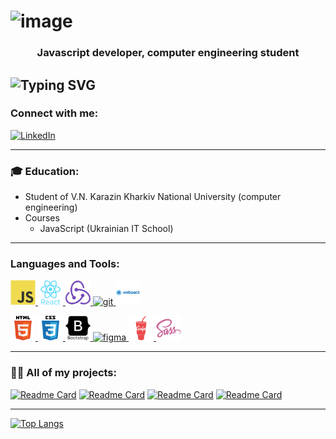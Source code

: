 # ![image](https://user-images.githubusercontent.com/64363715/217217404-1663ea47-e3ab-4263-88fb-e2b34fbd32e1.png)

<h3 align="center">Javascript developer, computer engineering student</h3>

## ![Typing SVG](https://readme-typing-svg.herokuapp.com?color=%2336BCF7&lines=About+me)


<h3 align="left">Connect with me:</h3>

<a href="https://www.linkedin.com/in/andrii-bilous-059bb2247/" target="_blank">![LinkedIn](https://img.shields.io/badge/linkedin-%230077B5.svg?style=for-the-badge&logo=linkedin&logoColor=white)</a>
____

<h3 align="left">🎓 Education:</h3>

- Student of V.N. Karazin Kharkiv National University (computer engineering)
- Courses
  - JavaScript (Ukrainian IT School)
____

<h3 align="left">Languages and Tools:</h3>

<p align="left">
  <a href="https://developer.mozilla.org/en-US/docs/Web/JavaScript" target="_blank" rel="noreferrer"> <img src="https://raw.githubusercontent.com/devicons/devicon/master/icons/javascript/javascript-original.svg" alt="javascript" width="40" height="40"/> 
  </a>
  <a href="https://reactjs.org/" target="_blank" rel="noreferrer"> <img src="https://raw.githubusercontent.com/devicons/devicon/master/icons/react/react-original-wordmark.svg" alt="react" width="40" height="40"/> 
  </a> 
  <a href="https://redux.js.org" target="_blank" rel="noreferrer"> <img src="https://raw.githubusercontent.com/devicons/devicon/master/icons/redux/redux-original.svg" alt="redux" width="40" height="40"/> 
  </a>
  <a href="https://git-scm.com/" target="_blank" rel="noreferrer"> <img src="https://www.vectorlogo.zone/logos/git-scm/git-scm-icon.svg" alt="git" width="40" height="40"/> 
  </a>
  <a href="https://webpack.js.org" target="_blank" rel="noreferrer"> <img src="https://raw.githubusercontent.com/devicons/devicon/d00d0969292a6569d45b06d3f350f463a0107b0d/icons/webpack/webpack-original-wordmark.svg" alt="webpack" width="40" height="40"/> 
  </a>
  
  
  <a href="https://www.w3.org/html/" target="_blank" rel="noreferrer"> <img src="https://raw.githubusercontent.com/devicons/devicon/master/icons/html5/html5-original-wordmark.svg" alt="html5" width="40" height="40"/> 
  </a>
  <a href="https://www.w3schools.com/css/" target="_blank" rel="noreferrer"> <img src="https://raw.githubusercontent.com/devicons/devicon/master/icons/css3/css3-original-wordmark.svg" alt="css3" width="40" height="40"/> 
  </a> 
  <a href="https://getbootstrap.com" target="_blank" rel="noreferrer"> <img src="https://raw.githubusercontent.com/devicons/devicon/master/icons/bootstrap/bootstrap-plain-wordmark.svg" alt="bootstrap" width="40" height="40"/>
  </a>
  <a href="https://www.figma.com/" target="_blank" rel="noreferrer"> <img src="https://www.vectorlogo.zone/logos/figma/figma-icon.svg" alt="figma" width="40" height="40"/> 
  </a>
  <a href="https://gulpjs.com" target="_blank" rel="noreferrer"> <img src="https://raw.githubusercontent.com/devicons/devicon/master/icons/gulp/gulp-plain.svg" alt="gulp" width="40" height="40"/> 
  </a> 
  <a href="https://sass-lang.com" target="_blank" rel="noreferrer"> <img src="https://raw.githubusercontent.com/devicons/devicon/master/icons/sass/sass-original.svg" alt="sass" width="40" height="40"/> 
  </a> 
</p>


____

<h3 align="left">👨‍💻 All of my projects:</h3>

[![Readme Card](https://github-readme-stats.vercel.app/api/pin/?username=Andrew1412Belous&repo=Jewelry-shop)](https://github.com/Andrew1412Belous/Jewelry-shop)
[![Readme Card](https://github-readme-stats.vercel.app/api/pin/?username=Andrew1412Belous&repo=Authorization-registration)](https://github.com/Andrew1412Belous/Authorization-registration)
[![Readme Card](https://github-readme-stats.vercel.app/api/pin/?username=Andrew1412Belous&repo=project_Uber)](https://github.com/Andrew1412Belous/project_Uber)
[![Readme Card](https://github-readme-stats.vercel.app/api/pin/?username=Andrew1412Belous&repo=project_Pulsometr)](https://github.com/Andrew1412Belous/project_Pulsometr)
____

[![Top Langs](https://github-readme-stats.vercel.app/api/top-langs/?username=Andrew1412Belous)](https://github.com/anuraghazra/github-readme-stats)



